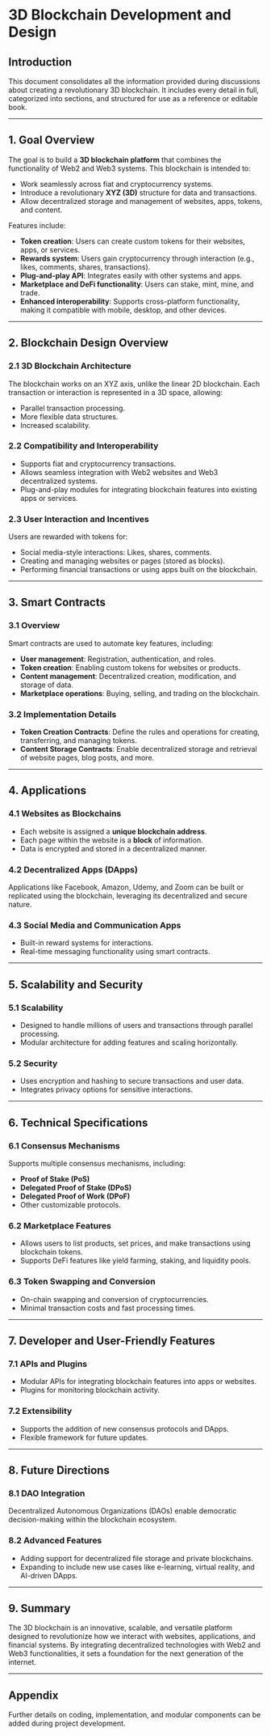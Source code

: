 
# 3D Blockchain Development and Design

## **Introduction**
This document consolidates all the information provided during discussions about creating a revolutionary 3D blockchain. 
It includes every detail in full, categorized into sections, and structured for use as a reference or editable book.

---

## **1. Goal Overview**
The goal is to build a **3D blockchain platform** that combines the functionality of Web2 and Web3 systems. This blockchain is intended to: 
- Work seamlessly across fiat and cryptocurrency systems.
- Introduce a revolutionary **XYZ (3D)** structure for data and transactions.
- Allow decentralized storage and management of websites, apps, tokens, and content.

Features include:
- **Token creation**: Users can create custom tokens for their websites, apps, or services.
- **Rewards system**: Users gain cryptocurrency through interaction (e.g., likes, comments, shares, transactions).
- **Plug-and-play API**: Integrates easily with other systems and apps.
- **Marketplace and DeFi functionality**: Users can stake, mint, mine, and trade.
- **Enhanced interoperability**: Supports cross-platform functionality, making it compatible with mobile, desktop, and other devices.

---

## **2. Blockchain Design Overview**
### **2.1 3D Blockchain Architecture**
The blockchain works on an XYZ axis, unlike the linear 2D blockchain. Each transaction or interaction is represented in a 3D space, allowing:
- Parallel transaction processing.
- More flexible data structures.
- Increased scalability.

### **2.2 Compatibility and Interoperability**
- Supports fiat and cryptocurrency transactions.
- Allows seamless integration with Web2 websites and Web3 decentralized systems.
- Plug-and-play modules for integrating blockchain features into existing apps or services.

### **2.3 User Interaction and Incentives**
Users are rewarded with tokens for:
- Social media-style interactions: Likes, shares, comments.
- Creating and managing websites or pages (stored as blocks).
- Performing financial transactions or using apps built on the blockchain.

---

## **3. Smart Contracts**
### **3.1 Overview**
Smart contracts are used to automate key features, including:
- **User management**: Registration, authentication, and roles.
- **Token creation**: Enabling custom tokens for websites or products.
- **Content management**: Decentralized creation, modification, and storage of data.
- **Marketplace operations**: Buying, selling, and trading on the blockchain.

### **3.2 Implementation Details**
- **Token Creation Contracts**: Define the rules and operations for creating, transferring, and managing tokens.
- **Content Storage Contracts**: Enable decentralized storage and retrieval of website pages, blog posts, and more.

---

## **4. Applications**
### **4.1 Websites as Blockchains**
- Each website is assigned a **unique blockchain address**.
- Each page within the website is a **block** of information.
- Data is encrypted and stored in a decentralized manner.

### **4.2 Decentralized Apps (DApps)**
Applications like Facebook, Amazon, Udemy, and Zoom can be built or replicated using the blockchain, leveraging its decentralized and secure nature.

### **4.3 Social Media and Communication Apps**
- Built-in reward systems for interactions.
- Real-time messaging functionality using smart contracts.

---

## **5. Scalability and Security**
### **5.1 Scalability**
- Designed to handle millions of users and transactions through parallel processing.
- Modular architecture for adding features and scaling horizontally.

### **5.2 Security**
- Uses encryption and hashing to secure transactions and user data.
- Integrates privacy options for sensitive interactions.

---

## **6. Technical Specifications**
### **6.1 Consensus Mechanisms**
Supports multiple consensus mechanisms, including:
- **Proof of Stake (PoS)**
- **Delegated Proof of Stake (DPoS)**
- **Delegated Proof of Work (DPoF)**
- Other customizable protocols.

### **6.2 Marketplace Features**
- Allows users to list products, set prices, and make transactions using blockchain tokens.
- Supports DeFi features like yield farming, staking, and liquidity pools.

### **6.3 Token Swapping and Conversion**
- On-chain swapping and conversion of cryptocurrencies.
- Minimal transaction costs and fast processing times.

---

## **7. Developer and User-Friendly Features**
### **7.1 APIs and Plugins**
- Modular APIs for integrating blockchain features into apps or websites.
- Plugins for monitoring blockchain activity.

### **7.2 Extensibility**
- Supports the addition of new consensus protocols and DApps.
- Flexible framework for future updates.

---

## **8. Future Directions**
### **8.1 DAO Integration**
Decentralized Autonomous Organizations (DAOs) enable democratic decision-making within the blockchain ecosystem.

### **8.2 Advanced Features**
- Adding support for decentralized file storage and private blockchains.
- Expanding to include new use cases like e-learning, virtual reality, and AI-driven DApps.

---

## **9. Summary**
The 3D blockchain is an innovative, scalable, and versatile platform designed to revolutionize how we interact with websites, applications, and financial systems. By integrating decentralized technologies with Web2 and Web3 functionalities, it sets a foundation for the next generation of the internet.

---

## **Appendix**
Further details on coding, implementation, and modular components can be added during project development.
